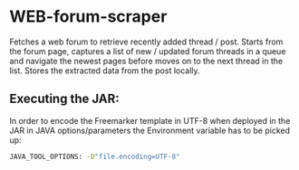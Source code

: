 # WEB-forum-scraper
Fetches a web forum to retrieve recently added thread / post.
Starts from the forum page, captures a list of new / updated forum threads in a queue and navigate the newest pages before moves on to the next thread in the list. Stores the extracted data from the post locally.

## Executing the JAR:
In order to encode the Freemarker template in UTF-8 when deployed in the JAR
in JAVA options/parameters the Environment variable has to be picked up:
```bash
JAVA_TOOL_OPTIONS: -D"file.encoding=UTF-8"
```
